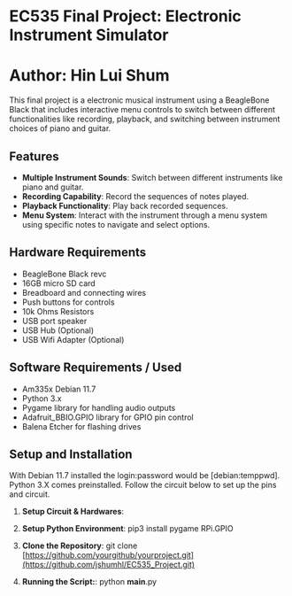 # EC535 Final Project: Electronic Instrument Simulator
# Author: Hin Lui Shum

This final project is a electronic musical instrument using a BeagleBone Black that includes interactive menu controls to switch between different functionalities like recording, playback, and switching between instrument choices of piano and guitar.

## Features

- **Multiple Instrument Sounds**: Switch between different instruments like piano and guitar.
- **Recording Capability**: Record the sequences of notes played.
- **Playback Functionality**: Play back recorded sequences.
- **Menu System**: Interact with the instrument through a menu system using specific notes to navigate and select options.

## Hardware Requirements
- BeagleBone Black revc
- 16GB micro SD card
- Breadboard and connecting wires
- Push buttons for controls
- 10k Ohms Resistors
- USB port speaker
- USB Hub (Optional)
- USB Wifi Adapter (Optional)

## Software Requirements / Used
- Am335x Debian 11.7
- Python 3.x
- Pygame library for handling audio outputs
- Adafruit_BBIO.GPIO  library for GPIO pin control
- Balena Etcher for flashing drives

## Setup and Installation
With Debian 11.7 installed the login:password would be [debian:temppwd]. Python 3.X comes preinstalled. Follow the circuit below to set up the pins and circuit.

1. **Setup Circuit & Hardwares**:

2. **Setup Python Environment**:
   pip3 install pygame RPi.GPIO

3. **Clone the Repository**:
   git clone [https://github.com/yourgithub/yourproject.git](https://github.com/jshumhl/EC535_Project.git)
   
4. **Running the Script:**:
   python __main__.py
